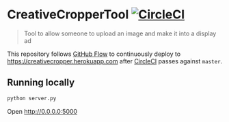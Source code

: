 # CreativeCropperTool [![CircleCI](https://circleci.com/gh/kemily/CreativeCropperTool/tree/master.svg?style=svg&circle-token=045053435201ea986f6d05fe14f67569612627ab)](https://circleci.com/gh/kemily/CreativeCropperTool/tree/master)

> Tool to allow someone to upload an image and make it into a display ad

This repository follows [GitHub Flow](https://guides.github.com/introduction/flow/) to continuously deploy to https://creativecropper.herokuapp.com after [CircleCI](https://circleci.com/gh/kemily/CreativeCropperTool) passes against `master`.

## Running locally

```bash
python server.py
```

Open http://0.0.0.0:5000
